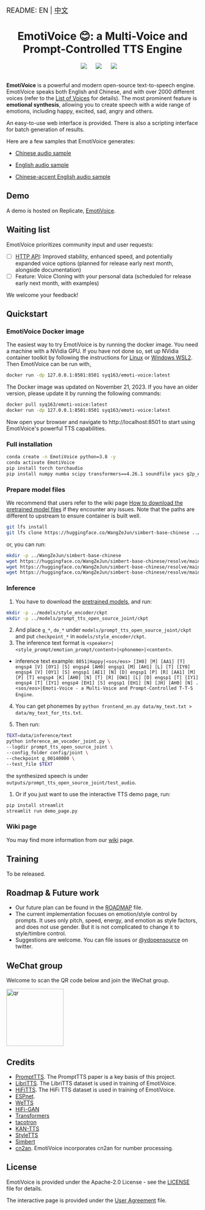 <font size=4> README: EN | <a href="./README.zh.md">中文</a>  </font>


<div align="center">
    <h1>EmotiVoice 😊: a Multi-Voice and Prompt-Controlled TTS Engine</h1>
</div>

<div align="center">
    <a href="./README.zh.md"><img src="https://img.shields.io/badge/README-中文版本-red"></a>
    &nbsp;&nbsp;&nbsp;&nbsp;
    <a href="./LICENSE"><img src="https://img.shields.io/badge/license-Apache--2.0-yellow"></a>
    &nbsp;&nbsp;&nbsp;&nbsp;
    <a href="https://twitter.com/YDopensource"><img src="https://img.shields.io/badge/follow-%40YDOpenSource-1DA1F2?logo=twitter&style={style}"></a>
    &nbsp;&nbsp;&nbsp;&nbsp;
</div>
<br>

**EmotiVoice** is a powerful and modern open-source text-to-speech engine. EmotiVoice speaks both English and Chinese, and with over 2000 different voices (refer to the [List of Voices](https://github.com/netease-youdao/EmotiVoice/wiki/😊-voice-wiki-page) for details). The most prominent feature is **emotional synthesis**, allowing you to create speech with a wide range of emotions, including happy, excited, sad, angry and others.

An easy-to-use web interface is provided. There is also a scripting interface for batch generation of results. 

Here are a few samples that EmotiVoice generates:


- [Chinese audio sample](https://github.com/netease-youdao/EmotiVoice/assets/3909232/6426d7c1-d620-4bfc-ba03-cd7fc046a4fb)
  
- [English audio sample](https://github.com/netease-youdao/EmotiVoice/assets/3909232/8f272eba-49db-493b-b479-2d9e5a419e26)
  
- [Chinese-accent English audio sample](https://github.com/netease-youdao/EmotiVoice/assets/3909232/a0709012-c3ef-4182-bb0e-b7a2ba386f1c)

## Demo

A demo is hosted on Replicate, [EmotiVoice](https://replicate.com/bramhooimeijer/emotivoice).

## Waiting list

EmotiVoice prioritizes community input and user requests:

- [ ] [HTTP API](https://github.com/netease-youdao/EmotiVoice/wiki/HTTP-API): Improved stability, enhanced speed, and potentially expanded voice options (planned for release early next month, alongside documentation)
- [ ] Feature: Voice Cloning with your personal data (scheduled for release early next month, with examples)

We welcome your feedback!

## Quickstart

### EmotiVoice Docker image

The easiest way to try EmotiVoice is by running the docker image. You need a machine with a NVidia GPU. If you have not done so, set up NVidia container toolkit by following the instructions for [Linux](https://www.server-world.info/en/note?os=Ubuntu_22.04&p=nvidia&f=2) or [Windows WSL2](https://github.com/nyp-sit/it3103/blob/main/nvidia-docker-wsl2.md). Then EmotiVoice can be run with,

```sh
docker run -dp 127.0.0.1:8501:8501 syq163/emoti-voice:latest
```
The Docker image was updated on November 21, 2023. If you have an older version, please update it by running the following commands:
```sh
docker pull syq163/emoti-voice:latest
docker run -dp 127.0.0.1:8501:8501 syq163/emoti-voice:latest
```
Now open your browser and navigate to http://localhost:8501 to start using EmotiVoice's powerful TTS capabilities.

### Full installation

```sh
conda create -n EmotiVoice python=3.8 -y
conda activate EmotiVoice
pip install torch torchaudio
pip install numpy numba scipy transformers==4.26.1 soundfile yacs g2p_en jieba pypinyin
```

### Prepare model files

We recommend that users refer to the wiki page [How to download the pretrained model files](https://github.com/netease-youdao/EmotiVoice/wiki/Pretrained-models) if they encounter any issues.
Note that the paths are different to upstream to ensure container is built well.

```sh
git lfs install
git lfs clone https://huggingface.co/WangZeJun/simbert-base-chinese ../WangZeJun/simbert-base-chinese
```
or, you can run:
```sh
mkdir -p ../WangZeJun/simbert-base-chinese
wget https://huggingface.co/WangZeJun/simbert-base-chinese/resolve/main/config.json -P ../WangZeJun/simbert-base-chinese
wget https://huggingface.co/WangZeJun/simbert-base-chinese/resolve/main/pytorch_model.bin -P ../WangZeJun/simbert-base-chinese
wget https://huggingface.co/WangZeJun/simbert-base-chinese/resolve/main/vocab.txt -P ../WangZeJun/simbert-base-chinese
```

### Inference

1. You have to download the [pretrained models](https://drive.google.com/drive/folders/1y6Xwj_GG9ulsAonca_unSGbJ4lxbNymM?usp=sharing), and run:
```sh
mkdir -p ../models/style_encoder/ckpt
mkdir -p ../models/prompt_tts_open_source_joint/ckpt
```
2. And place `g_*`, `do_*` under `models/prompt_tts_open_source_joint/ckpt` and  put `checkpoint_*` in `models/style_encoder/ckpt`.
3. The inference text format is `<speaker>|<style_prompt/emotion_prompt/content>|<phoneme>|<content>`. 
  - inference text example: `8051|Happy|<sos/eos> [IH0] [M] [AA1] [T] engsp4 [V] [OY1] [S] engsp4 [AH0] engsp1 [M] [AH1] [L] [T] [IY0] engsp4 [V] [OY1] [S] engsp1 [AE1] [N] [D] engsp1 [P] [R] [AA1] [M] [P] [T] engsp4 [K] [AH0] [N] [T] [R] [OW1] [L] [D] engsp1 [T] [IY1] engsp4 [T] [IY1] engsp4 [EH1] [S] engsp1 [EH1] [N] [JH] [AH0] [N] . <sos/eos>|Emoti-Voice - a Multi-Voice and Prompt-Controlled T-T-S Engine`.
4. You can get phonemes by `python frontend_en.py data/my_text.txt > data/my_text_for_tts.txt`.

5. Then run:
```sh
TEXT=data/inference/text
python inference_am_vocoder_joint.py \
--logdir prompt_tts_open_source_joint \
--config_folder config/joint \
--checkpoint g_00140000 \
--test_file $TEXT
```
the synthesized speech is under `outputs/prompt_tts_open_source_joint/test_audio`.

1. Or if you just want to use the interactive TTS demo page, run:
```sh
pip install streamlit
streamlit run demo_page.py
```

### Wiki page

You may find more information from our [wiki](https://github.com/netease-youdao/EmotiVoice/wiki) page.

## Training

To be released.


## Roadmap & Future work

- Our future plan can be found in the [ROADMAP](./ROADMAP.md) file.
- The current implementation focuses on emotion/style control by prompts. It uses only pitch, speed, energy, and emotion as style factors, and does not use gender. But it is not complicated to change it to style/timbre control.
- Suggestions are welcome. You can file issues or [@ydopensource](https://twitter.com/YDopensource) on twitter.


## WeChat group
Welcome to scan the QR code below and join the WeChat group.

<img src="https://github.com/netease-youdao/EmotiVoice/assets/49354974/cc3f4c8b-8369-4e50-89cc-e40d27a6bdeb" alt="qr" width="150"/>

## Credits

- [PromptTTS](https://speechresearch.github.io/prompttts/). The PromptTTS paper is a key basis of this project.
- [LibriTTS](https://www.openslr.org/60/). The LibriTTS dataset is used in training of EmotiVoice.
- [HiFiTTS](https://www.openslr.org/109/). The HiFi TTS dataset is used in training of EmotiVoice.
- [ESPnet](https://github.com/espnet/espnet). 
- [WeTTS](https://github.com/wenet-e2e/wetts)
- [HiFi-GAN](https://github.com/jik876/hifi-gan)
- [Transformers](https://github.com/huggingface/transformers)
- [tacotron](https://github.com/keithito/tacotron)
- [KAN-TTS](https://github.com/alibaba-damo-academy/KAN-TTS)
- [StyleTTS](https://github.com/yl4579/StyleTTS)
- [Simbert](https://github.com/ZhuiyiTechnology/simbert)
- [cn2an](https://github.com/Ailln/cn2an). EmotiVoice incorporates cn2an for number processing.

## License

EmotiVoice is provided under the Apache-2.0 License - see the [LICENSE](./LICENSE) file for details.

The interactive page is provided under the [User Agreement](./EmotiVoice_UserAgreement_易魔声用户协议.pdf) file.
